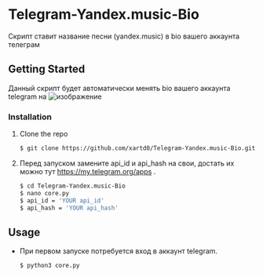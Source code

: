 # Telegram-Yandex.music-Bio
Скрипт ставит название песни (yandex.music) в bio вашего аккаунта телеграм


## Getting Started

Данный скрипт будет автоматически менять bio вашего аккаунта telegram на 
![изображение](https://user-images.githubusercontent.com/43171120/180082727-172dc6c6-ca67-4f5c-89d2-9ec126448a56.png)


### Installation

1. Clone the repo
   ```bash
   $ git clone https://github.com/xartd0/Telegram-Yandex.music-Bio.git
   ```
2. Перед запуском замените api_id и api_hash на свои, достать их можно тут https://my.telegram.org/apps .
   ```bash
   $ cd Telegram-Yandex.music-Bio
   $ nano core.py
   $ api_id = 'YOUR api_id'
   $ api_hash = 'YOUR api_hash'
   ```

## Usage

* При первом запуске потребуется вход в аккаунт telegram.
   ```bash
   $ python3 core.py
   ```
